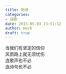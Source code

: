 ```yaml
---  
title: 短诗  
categories:  
- 诗歌  
date: 2015-05-03 13:51:12  
author: Herb  
draft: true
---  
```

当我们有坚定的信仰  
风雨路上就无须忧伤  
连歌声也不必  
连诗句也不必